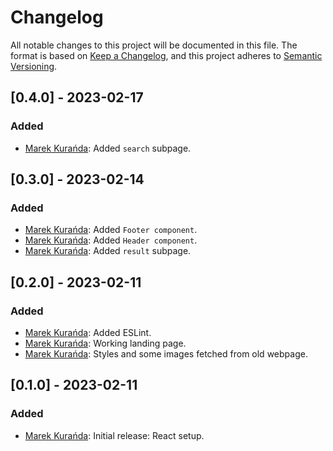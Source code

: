 # Changelog
All notable changes to this project will be documented in this file.
The format is based on [Keep a Changelog](https://keepachangelog.com/en/1.0.0/),
and this project adheres to [Semantic Versioning](https://semver.org/spec/v2.0.0.html).

## [0.4.0] - 2023-02-17
### Added
- [Marek Kurańda](https://github.com/mjkuranda): Added `search` subpage.

## [0.3.0] - 2023-02-14
### Added
- [Marek Kurańda](https://github.com/mjkuranda): Added `Footer component`.
- [Marek Kurańda](https://github.com/mjkuranda): Added `Header component`.
- [Marek Kurańda](https://github.com/mjkuranda): Added `result` subpage.

## [0.2.0] - 2023-02-11
### Added
- [Marek Kurańda](https://github.com/mjkuranda): Added ESLint.
- [Marek Kurańda](https://github.com/mjkuranda): Working landing page.
- [Marek Kurańda](https://github.com/mjkuranda): Styles and some images fetched from old webpage.

## [0.1.0] - 2023-02-11
### Added
- [Marek Kurańda](https://github.com/mjkuranda): Initial release: React setup.